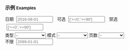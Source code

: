### 示例 <small>Examples</small>

<style type="text/css">
    #options .dropdown,
    #options input {
        width: 120px;
        min-width: 120px;
        margin-left: 5px;
        margin-right: 10px;
        margin-bottom: 5px;
    }
    [bx-name="components/datepicker/ancient"] {
        margin-bottom: 10px;
    }
    [bx-name="components/datepicker/ancient"] code {
        display: inline-block;
        margin-bottom: 10px;
    }
</style>

<div id="options" class="mt20 mb10">
    <span>日期</span>
    <input name="date" on-change="build" placeholder="2016-08-01">
    <span>可选</span>
    <input name="range" on-change="build" placeholder="['+=0','+=90']">
    <span>禁选</span>
    <input name="excluded" on-change="build" placeholder="['+=0','+=90']">
    <br>
    <span>类型</span>
    <select bx-name="components/dropdown" name="type" on-change="build">
        <option value="">-</option>
        <option value="date">日期（默认）</option>
        <option value="year">年</option>
        <option value="month">月</option>
        <option value="day">日</option>
        <option value="time">时间</option>
        <option value="hour">时</option>
        <option value="minute">分</option>
        <option value="second">秒</option>
    </select>
    <span>模式</span>
    <select bx-name="components/dropdown" name="mode" on-change="build">
        <option value="">-</option>
        <option value="single">单选（默认）</option>
        <option value="multiple">多选</option>
        <option value="range">范围</option>
    </select>
    <span>页数</span>
    <select bx-name="components/dropdown" name="pages" on-change="build">
        <option value="">-</option>
        <option value="1">1（默认）</option>
        <option value="2">2</option>
        <option value="3">3</option>
        <option value="4">4</option>
        <option value="5">5</option>
    </select>
    <br>
    <span>不限</span>
    <input name="unlimit" on-change="build" placeholder="2099-01-01">
</div>
<div id="playground"></div>
<pre class="mb10"><code id="shady" class="html"></code></pre>
<pre><code id="value"></code></pre>

<script type="text/javascript">
    // require(['css!dependencies/bootstrap/dist/css/bootstrap.min.css'])
    // require(['css!dependencies/brix-components/css-tool/components.css'])
    // require(['css!dependencies/brix-components/datepicker/ancient/datepicker.css'])
    // require(['css!dependencies/brix-components/css-tool/minecraft.css'])

    require(['brix/loader', 'brix/event', 'jquery'], function(Loader, EventManager, $) {
        function log(event, date, type){
            if(!event.namespace) return
            var group = [event.type, event.namespace, type, event.component.clientId].join(' ')
            date = _.isArray(date) ? date : [date]
            console.group(group)
            _.each(date, function(item, index) {
                console.log(index, item.format('YYYY-MM-DD HH:mm:ss.SSS'))
            })
            console.groupEnd(group)
        }

        var dpOptions = {}
        var owner = {
            handler: function(event){
                console.log(arguments)
            },
            build: function(event) {
                if(event) {
                    var select = event.currentTarget
                    dpOptions[select.name] = select.value    
                }

                var $datepicker = $('<div>').attr('bx-name', 'components/datepicker/ancient')
                for(var name in dpOptions) {
                    if (dpOptions[name]) $datepicker.attr('data-' + name, dpOptions[name])
                }

                var $playground = $('#playground')
                var $shady = $('#shady')

                Loader.destroy($playground)

                $playground.html($datepicker)
                $shady.text($datepicker[0].outerHTML)
                hljs.highlightBlock($shady[0])

                Loader.boot($playground, function(records){
                    var instance = records[0][1]
                    instance.on('change.datepicker unchange.datepicker', log)
                    instance.on('change.datepicker unchange.datepicker', function(event, date, type){
                        if(!event.namespace) debugger
                        var value = [
                            [event.type, event.namespace, type, event.component.clientId].join(' ')
                        ]
                        date = _.isArray(date) ? date : [date]
                        _.each(date, function(item, index) {
                            value.push(
                                ['  ', index, item.format('YYYY-MM-DD HH:mm:ss.SSS')].join(' ')
                            )
                        })
                        $('#value').text(value.join('\n'))
                    })

                    var date = instance.val()
                    var value = []
                    date = _.isArray(date) ? date : [date]
                    _.each(date, function(item, index) {
                        value.push(
                            [index, item.format('YYYY-MM-DD HH:mm:ss.SSS')].join(' ')
                        )
                        console.log()
                    })
                    $('#value').text(value.join('\n'))
                })
            }
        }
        owner.build()

        var manager = new EventManager('on-')
        manager.delegate(document.body, owner)

        Loader.boot(function() {
            var instances = Loader.query('components/datepicker/ancient')
            instances.on('change.datepicker unchange.datepicker', log)
        })
    })
</script>
